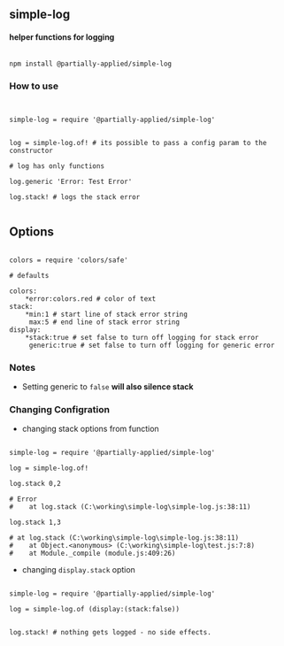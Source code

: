 

## simple-log

#### helper functions for logging

```

npm install @partially-applied/simple-log

```

### How to use

```livescript


simple-log = require '@partially-applied/simple-log'


log = simple-log.of! # its possible to pass a config param to the constructor

# log has only functions

log.generic 'Error: Test Error'

log.stack! # logs the stack error


```

## Options

```livescript

colors = require 'colors/safe'

# defaults

colors:
    *error:colors.red # color of text
stack:
    *min:1 # start line of stack error string
     max:5 # end line of stack error string
display:
    *stack:true # set false to turn off logging for stack error
     generic:true # set false to turn off logging for generic error

```


### Notes

- Setting generic to `false` **will also silence stack** 

### Changing Configration

- changing stack options from function 

```livescript

simple-log = require '@partially-applied/simple-log'

log = simple-log.of!

log.stack 0,2

# Error
#    at log.stack (C:\working\simple-log\simple-log.js:38:11)

log.stack 1,3

# at log.stack (C:\working\simple-log\simple-log.js:38:11)
#    at Object.<anonymous> (C:\working\simple-log\test.js:7:8)
#    at Module._compile (module.js:409:26)

```

- changing `display.stack` option

```livescript

simple-log = require '@partially-applied/simple-log'

log = simple-log.of (display:(stack:false))


log.stack! # nothing gets logged - no side effects.

```
